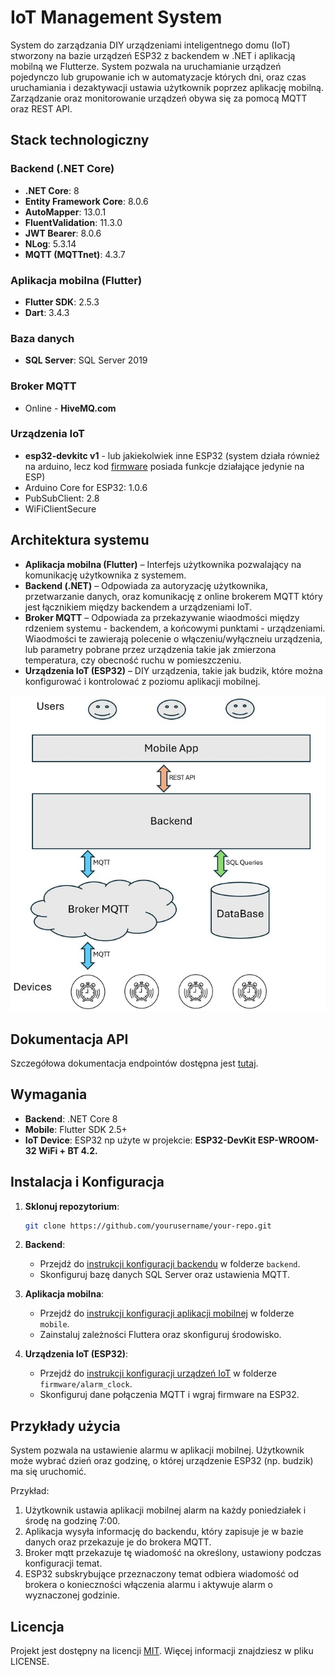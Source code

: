 # IoT Management System

System do zarządzania DIY urządzeniami inteligentnego domu (IoT) stworzony na bazie urządzeń ESP32 z backendem w .NET i aplikacją mobilną we Flutterze. System pozwala na uruchamianie urządzeń pojedynczo lub grupowanie ich w automatyzacje których dni, oraz czas uruchamiania i dezaktywacji ustawia użytkownik poprzez aplikację mobilną. Zarządzanie oraz monitorowanie urządzeń obywa się za pomocą MQTT oraz REST API.

## Stack technologiczny

### Backend (.NET Core)

- **.NET Core**: 8
- **Entity Framework Core**: 8.0.6
- **AutoMapper**: 13.0.1
- **FluentValidation**: 11.3.0
- **JWT Bearer**: 8.0.6
- **NLog**: 5.3.14
- **MQTT (MQTTnet)**: 4.3.7

### Aplikacja mobilna (Flutter)

- **Flutter SDK**: 2.5.3
- **Dart**: 3.4.3

### Baza danych

- **SQL Server**: SQL Server 2019

### Broker MQTT

- Online - **HiveMQ.com**

### Urządzenia IoT

- **esp32-devkitc v1** - lub jakiekolwiek inne ESP32 (system działa również na arduino, lecz kod [firmware](./firmware) posiada funkcje działające jedynie na ESP)
- Arduino Core for ESP32: 1.0.6
- PubSubClient: 2.8
- WiFiClientSecure

## Architektura systemu

- **Aplikacja mobilna (Flutter)** – Interfejs użytkownika pozwalający na komunikację użytkownika z systemem.
- **Backend (.NET)** – Odpowiada za autoryzację użytkownika, przetwarzanie danych, oraz komunikację z online brokerem MQTT który jest łącznikiem między backendem a urządzeniami IoT.
- **Broker MQTT** – Odpowiada za przekazywanie wiaodmości między rdzeniem systemu - backendem, a końcowymi punktami - urządzeniami. Wiaodmości te zawierają polecenie o włączeniu/wyłączneiu urządzenia, lub parametry pobrane przez urządzenia takie jak zmierzona temperatura, czy obecność ruchu w pomieszczeniu.
- **Urządzenia IoT (ESP32)** – DIY urządzenia, takie jak budzik, które można konfigurować i kontrolować z poziomu aplikacji mobilnej.

![Architecture Diagram](docs/diagram.jpg)

## Dokumentacja API

Szczegółowa dokumentacja endpointów dostępna jest [tutaj](https://WojciechCholewinski.github.io/IoT-Management-System/).

## Wymagania

- **Backend**: .NET Core 8
- **Mobile**: Flutter SDK 2.5+
- **IoT Device**: ESP32 np użyte w projekcie: **ESP32-DevKit ESP-WROOM-32 WiFi + BT 4.2.**

## Instalacja i Konfiguracja

1. **Sklonuj repozytorium**:
   ```bash
   git clone https://github.com/yourusername/your-repo.git
   ```
2. **Backend**:

   - Przejdź do [instrukcji konfiguracji backendu](./backend/README.md) w folderze `backend`.
   - Skonfiguruj bazę danych SQL Server oraz ustawienia MQTT.

3. **Aplikacja mobilna**:

   - Przejdź do [instrukcji konfiguracji aplikacji mobilnej](./mobile/README.md) w folderze `mobile`.
   - Zainstaluj zależności Fluttera oraz skonfiguruj środowisko.

4. **Urządzenia IoT (ESP32)**:
   - Przejdź do [instrukcji konfiguracji urządzeń IoT](./firmware/alarm_clock/readme.md) w folderze `firmware/alarm_clock`.
   - Skonfiguruj dane połączenia MQTT i wgraj firmware na ESP32.

## Przykłady użycia

System pozwala na ustawienie alarmu w aplikacji mobilnej. Użytkownik może wybrać dzień oraz godzinę, o której urządzenie ESP32 (np. budzik) ma się uruchomić.

Przykład:

1. Użytkownik ustawia aplikacji mobilnej alarm na każdy poniedziałek i środę na godzinę 7:00.
2. Aplikacja wysyła informację do backendu, który zapisuje je w bazie danych oraz przekazuje je do brokera MQTT.
3. Broker mqtt przekazuje tę wiadomość na określony, ustawiony podczas konfiguracji temat.
4. ESP32 subskrybujące przeznaczony temat odbiera wiadomość od brokera o konieczności włączenia alarmu i aktywuje alarm o wyznaczonej godzinie.

## Licencja

Projekt jest dostępny na licencji [MIT](./firmware/alarm_clock/LICENSE). Więcej informacji znajdziesz w pliku LICENSE.
